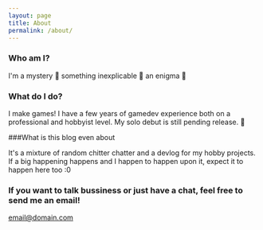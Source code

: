 ```yaml
---
layout: page
title: About
permalink: /about/
---
```

### Who am I?

I'm a mystery 👻 something inexplicable 👻 an enigma 👻 

### What do I do?

I make games! I have a few years of gamedev experience both on a professional and hobbyist level. My solo debut is still pending release. 🌴

###What is this blog even about

It's a mixture of random chitter chatter and a devlog for my hobby projects. If a big happening happens and I happen to happen upon it, expect it to happen here too :0

### If you want to talk bussiness or just have a chat, feel free to send me an email!

[email@domain.com](mailto:email@domain.com)
